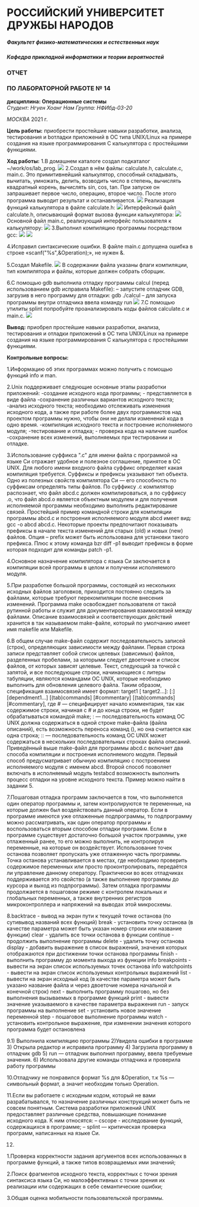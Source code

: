 
# РОССИЙСКИЙ УНИВЕРСИТЕТ ДРУЖБЫ НАРОДОВ
##### Факультет физико-математических и естественных наук
##### Кафедра прикладной информатики и теории вероятностей


### ОТЧЕТ 
### ПО ЛАБОРАТОРНОЙ РАБОТЕ № 14

**дисциплина:	Операционные системы**		 
*Студент: Нгуен Хоанг Нам*
*Группа: НФИбд-03-20*


*МОСКВА*
2021 г.

**Цель работы:** приобрести простейшие навыки разработки, анализа, тестирования и bотладки приложений в ОС типа UNIX/Linux на примере создания на языке программирования C калькулятора с простейшими функциями.

**Ход работы:**
1.В домашнем каталоге создал подкаталог ~/work/os/lab_prog.
![](https://raw.githubusercontent.com/kidnextdoor65/os-intro/main/LAB14/1.png)
2.Создал в нём файлы: calculate.h, calculate.c, main.c. Это примитивнейший калькулятор, способный складывать, вычитать, умножать, делить, возводить число в степень, вычислять квадратный корень, вычислять sin, cos, tan. При запуске он запрашивает первое число, операцию, второе число. После этого программа выводит результат и останавливается.
![](https://raw.githubusercontent.com/kidnextdoor65/os-intro/main/LAB14/2.png)
Реализация функций калькулятора в файле calculate.h:
![](https://raw.githubusercontent.com/kidnextdoor65/os-intro/main/LAB14/3.png)
Интерфейсный файл calculate.h, описывающий формат вызова функции калькулятора:
![](https://raw.githubusercontent.com/kidnextdoor65/os-intro/main/LAB14/4.png)
Основной файл main.c, реализующий интерфейс пользователя к калькулятору:
![](https://raw.githubusercontent.com/kidnextdoor65/os-intro/main/LAB14/5.png)
3.Выполнил компиляцию программы посредством gcc:
![](https://raw.githubusercontent.com/kidnextdoor65/os-intro/main/LAB14/6.png)
![](https://raw.githubusercontent.com/kidnextdoor65/os-intro/main/LAB14/7.png)

4.Исправил синтаксические ошибки.
В файле main.c допущена ошибка в строке «scanf("%s",&Operation);», не нужен &.

5.Создал Makefile.
![](https://raw.githubusercontent.com/kidnextdoor65/os-intro/main/LAB14/8.png)
В содержании файла указаны флаги компиляции, тип компилятора и файлы, которые должен собрать сборщик.

6.С помощью gdb выполнила отладку программы calcul (перед использованием gdb исправила Makefile):
– запустите отладчик GDB, загрузив в него программу для отладки: gdb ./calcul
– для запуска программы внутри отладчика ввела команду run
![](https://raw.githubusercontent.com/kidnextdoor65/os-intro/main/LAB14/9.png)
7.С помощью утилиты splint попробуйте проанализировать коды файлов calculate.c и main.c.
![](https://raw.githubusercontent.com/kidnextdoor65/os-intro/main/LAB14/10.png)

**Вывод:** приобрел простейшие навыки разработки, анализа, тестирования и отладки приложений в ОС типа UNIX/Linux на примере создания на языке программирования C калькулятора с простейшими функциями.

**Контрольные вопросы:**

1.Информацию об этих программах можно получить с помощью функций info и man.

2.Unix поддерживает следующие основные этапы разработки приложений:
-создание исходного кода программы; - представляется в виде файла
-сохранение различных вариантов исходного текста;
-анализ исходного текста; необходимо отслеживать изменения исходного кода, а также при работе более двух программистов над проектом программы нужно, чтобы они не делали изменений кода в одно время.
-компиляция исходного текста и построение исполняемого модуля;
-тестирование и отладка; - проверка кода на наличие ошибок
-сохранение всех изменений, выполняемых при тестировании и отладке.

3.Использование суффикса ".с" для имени файла с программой на языке Си отражает удобное и полезное соглашение, принятое в ОС UNIX. Для любого имени входного файла суффикс определяет какая компиляция требуется. Суффиксы и префиксы указывают тип объекта. Одно из полезных свойств компилятора Си — его способность по суффиксам определять типы файлов. По суффиксу .c компилятор распознает, что файл abcd.c должен компилироваться, а по суффиксу .o, что файл abcd.о является объектным модулем и для получения исполняемой программы необходимо выполнить редактирование связей. Простейший пример командной строки для компиляции программы abcd.c и построения исполняемого модуля abcd имеет вид: gcc -o abcd abcd.c. Некоторые проекты предпочитают показывать префиксы в начале текста изменений для старых (old) и новых (new) файлов. Опция – prefix может быть использована для установки такого префикса. Плюс к этому команда bzr diff -p1 выводит префиксы в форме которая подходит для команды patch -p1.

4.Основное назначение компилятора с языка Си заключается в компиляции всей программы в целом и получении исполняемого модуля.

5.При разработке большой программы, состоящей из нескольких исходных файлов заголовков, приходится постоянно следить за файлами, которые требуют перекомпиляции после внесения изменений. Программа make освобождает пользователя от такой рутинной работы и служит для документирования взаимосвязей между файлами. Описание взаимосвязей и соответствующих действий хранится в так называемом make-файле, который по умолчанию имеет имя makefile или Makefile.

6.В общем случае make-файл содержит последовательность записей (строк), определяющих зависимости между файлами. Первая строка записи представляет собой список целевых (зависимых) файлов, разделенных пробелами, за которыми следует двоеточие и список файлов, от которых зависят целевые. Текст, следующий за точкой с запятой, и все последующие строки, начинающиеся с литеры табуляции, являются командами OC UNIX, которые необходимо выполнить для обновления целевого файла. Таким образом, спецификация взаимосвязей имеет формат: target1 [ target2...]: [:] [dependment1...] [(tab)commands] [#commentary] [(tab)commands] [#commentary], где # — специфицирует начало комментария, так как содержимое строки, начиная с # и до конца строки, не будет обрабатываться командой make; : — последовательность команд ОС UNIX должна содержаться в одной строке make-файла (файла описаний), есть возможность переноса команд (\), но она считается как одна строка; :: — последовательность команд ОС UNIX может содержаться в нескольких последовательных строках файла описаний. Приведённый выше make-файл для программы abcd.c включает два способа компиляции и построения исполняемого модуля. Первый способ предусматривает обычную компиляцию с построением исполняемого модуля с именем abcd. Второй способ позволяет включать в исполняемый модуль testabcd возможность выполнить процесс отладки на уровне исходного текста. Пример можно найти в задании 5.

7.Пошаговая отладка программ заключается в том, что выполняется один оператор программы и, затем контролируются те переменные, на которые должен был воздействовать данный оператор. Если в программе имеются уже отлаженные подпрограммы, то подпрограмму можно рассматривать, как один оператор программы и воспользоваться вторым способом отладки программ. Если в программе существует достаточно большой участок программы, уже отлаженный ранее, то его можно выполнить, не контролируя переменные, на которые он воздействует. Использование точек останова позволяет пропускать уже отлаженную часть программы. Точка останова устанавливается в местах, где необходимо проверить содержимое переменных или просто проконтролировать, передаётся ли управление данному оператору. Практически во всех отладчиках поддерживается это свойство (а также выполнение программы до курсора и выход из подпрограммы). Затем отладка программы продолжается в пошаговом режиме с контролем локальных и глобальных переменных, а также внутренних регистров микроконтроллера и напряжений на выводах этой микросхемы.

8.backtrace - вывод на экран пути к текущей точке останова (по сутивывод названий всех функций)
break - установить точку останова (в качестве параметра может
быть указан номер строки или название функции)
clear - удалить все точки останова в функции
continue - продолжить выполнение программы
delete - удалить точку останова
display - добавить выражение в список выражений, значения которых отображаются при достижении точки останова программы
finish - выполнить программу до момента выхода из функции
info breakpoints - вывести на экран список используемых точек останова
info watchpoints - вывести на экран список используемых контрольных выражений
list - вывести на экран исходный код (в качестве параметра может быть указано название файла и через двоеточие номера начальной и конечной строк)
next - выполнить программу пошагово, но без выполнения вызываемых в программе функций
print - вывести значение указываемого в качестве параметра выражения
run - запуск программы на выполнение
set - установить новое значение переменной
step - пошаговое выполнение программы
watch - установить контрольное выражение, при изменении значения которого программа будет остановлена

9.1) Выполнила компиляцию программы 
2)Увидела ошибки в программе 
3) Открыла редактор и исправила программу 
4) Загрузила программу в отладчик gdb 
5) run — отладчик выполнил программу, ввела требуемые значения. 
6) Использовала другие команды отладчика и проверила работу программы

10.Отладчику не понравился формат %s для &Operation, т.к %s — символьный формат, а значит необходим только Operation.

11.Если вы работаете с исходным кодом, который не вами разрабатывался, то назначение различных конструкций может быть не совсем понятным. Система разработки приложений UNIX предоставляет различные средства, повышающие понимание исходного кода. К ним относятся:
– cscope - исследование функций, содержащихся в программе;
– splint — критическая проверка программ, написанных на языке Си.

12.
1.Проверка корректности задания аргументов всех использованных в программе функций, а также типов возвращаемых ими значений;

2.Поиск фрагментов исходного текста, корректных с точки зрения синтаксиса языка Си, но малоэффективных с точки зрения их реализации или содержащих в себе семантические ошибки;

3.Общая оценка мобильности пользовательской программы.

